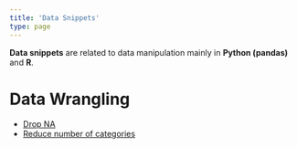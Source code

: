 ```yaml
---
title: 'Data Snippets'
type: page
---
```


**Data snippets** are related to data manipulation mainly in **Python (pandas)** and **R**.

# Data Wrangling

- [Drop NA](https://gist.github.com/romainx/34a6ce0caeb6fd6e8e88fb192e9e0355)
- [Reduce number of categories](https://gist.github.com/romainx/41c33556d736dd6f3c1e050d833563b1)